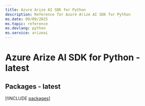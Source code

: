 ```yaml
---
title: Azure Arize AI SDK for Python
description: Reference for Azure Arize AI SDK for Python
ms.date: 09/09/2025
ms.topic: reference
ms.devlang: python
ms.service: arizeai
---
```

# Azure Arize AI SDK for Python - latest
## Packages - latest
[!INCLUDE [packages](arize-ai-index.md)]